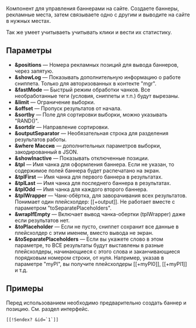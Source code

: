 Компонент для управления баннерами на сайте. 
Создаете баннеры, рекламные места, затем связываете одно с другим и выводите на сайте в нужных местах.

Так же умеет учитываеть учитывать клики и вести их статистику.

## Параметры
* **&positions** — Номера рекламных позиций для вывода баннеров, через запятую.
* **&showLog** — Показывать дополнительную информацию о работе сниппета. Только для авторизованных в контекте "mgr".
* **&fastMode** — Быстрый режим обработки чанков. Все необработанные теги (условия, сниппеты и т.п.) будут вырезаны.
* **&limit** — Ограничение выборки.
* **&offset** — Пропуск результатов от начала.
* **&sortby** — Поле для сортировки выборки, можно указывать "RAND()".
* **&sortdir** — Направление сортировки.
* **&outputSeparator** — Необязательная строка для разделения результатов работы.
* **&where Массив** — дополнительных параметров выборки, закодированный в JSON.
* **&showInactive** — Показывать отключенные позиции.
* **&tpl** — Имя чанка для оформления баннера. Если не указан, то содержимое полей баннера будет распечатано на экран.
* **&tplFirst** — Имя чанка для первого баннера в результатах.
* **&tplLast** — Имя чанка для последнего баннера в результатах.
* **&tplOdd** — Имя чанка для каждого второго баннера.
* **&tplWrapper** — Чанк-обёртка, для заворачивания всех результатов. Понимает один плейсхолдер: [[+output]]. Не работает вместе с параметром "toSeparatePlaceholders".
* **&wrapIfEmpty** — Включает вывод чанка-обертки (tplWrapper) даже если результатов нет.
* **&toPlaceholder** — Если не пусто, сниппет сохранит все данные в плейсхолдер с этим именем, вместо вывода не экран.
* **&toSeparatePlaceholders** — Если вы укажете слово в этом параметре, то ВСЕ результаты будут выставлены в разные плейсхолдеры, начинающиеся с этого слова и заканчивающиеся порядковым номером строки, от нуля. Например, указав в параметре "myPl", вы получите плейсхолдеры [[+myPl0]], [[+myPl1]] и т.д.

## Примеры
Перед использованием необходимо предварительно создать баннер и позицию. См. раздел интерфейс.

```
[[!Sendex? &id=`1`]]
```